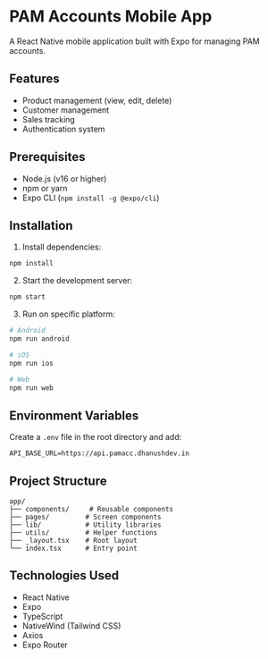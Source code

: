 # PAM Accounts Mobile App

A React Native mobile application built with Expo for managing PAM accounts.

## Features

- Product management (view, edit, delete)
- Customer management
- Sales tracking
- Authentication system

## Prerequisites

- Node.js (v16 or higher)
- npm or yarn
- Expo CLI (`npm install -g @expo/cli`)

## Installation

1. Install dependencies:
```bash
npm install
```

2. Start the development server:
```bash
npm start
```

3. Run on specific platform:
```bash
# Android
npm run android

# iOS
npm run ios

# Web
npm run web
```

## Environment Variables

Create a `.env` file in the root directory and add:
```
API_BASE_URL=https://api.pamacc.dhanushdev.in
```

## Project Structure

```
app/
├── components/     # Reusable components
├── pages/         # Screen components
├── lib/           # Utility libraries
├── utils/         # Helper functions
├── _layout.tsx    # Root layout
└── index.tsx      # Entry point
```

## Technologies Used

- React Native
- Expo
- TypeScript
- NativeWind (Tailwind CSS)
- Axios
- Expo Router 